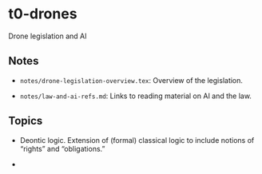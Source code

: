 # t0-drones

Drone legislation and AI

## Notes

- `notes/drone-legislation-overview.tex`: Overview of the legislation. 

- `notes/law-and-ai-refs.md`: Links to reading material on AI and the law.

## Topics

- Deontic logic. Extension of (formal) classical logic to include
  notions of “rights” and “obligations.”

- 
